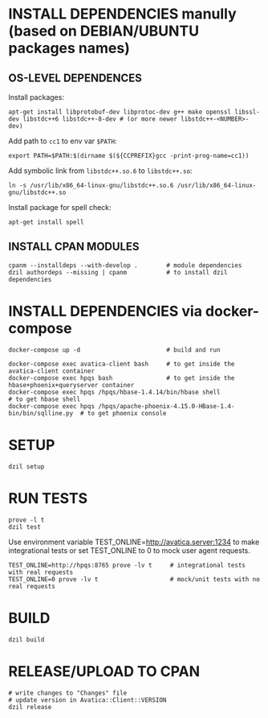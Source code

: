 # INSTALL DEPENDENCIES manully (based on DEBIAN/UBUNTU packages names)

## OS-LEVEL DEPENDENCES

Install packages:

    apt-get install libprotobuf-dev libprotoc-dev g++ make openssl libssl-dev libstdc++6 libstdc++-8-dev # (or more newer libstdc++-<NUMBER>-dev)

Add path to `cc1` to env var `$PATH`:

    export PATH=$PATH:$(dirname $(${CCPREFIX}gcc -print-prog-name=cc1))

Add symbolic link from `libstdc++.so.6` to `libstdc++.so`:

    ln -s /usr/lib/x86_64-linux-gnu/libstdc++.so.6 /usr/lib/x86_64-linux-gnu/libstdc++.so

Install package for spell check:

    apt-get install spell

## INSTALL CPAN MODULES

    cpanm --installdeps --with-develop .        # module dependencies
    dzil authordeps --missing | cpanm           # to install dzil dependencies

# INSTALL DEPENDENCIES via docker-compose

    docker-compose up -d                        # build and run

    docker-compose exec avatica-client bash     # to get inside the avatica-client container
    docker-compose exec hpqs bash               # to get inside the hbase+phoenix+queryserver container
    docker-compose exec hpqs /hpqs/hbase-1.4.14/bin/hbase shell                        # to get hbase shell
    docker-compose exec hpqs /hpqs/apache-phoenix-4.15.0-HBase-1.4-bin/bin/sqlline.py  # to get phoenix console

# SETUP

    dzil setup

# RUN TESTS

    prove -l t
    dzil test

Use environment variable TEST_ONLINE=http://avatica.server:1234 to make integrational tests or set TEST_ONLINE to 0 to mock user agent requests.

    TEST_ONLINE=http://hpqs:8765 prove -lv t     # integrational tests with real requests
    TEST_ONLINE=0 prove -lv t                    # mock/unit tests with no real requests

# BUILD

    dzil build

# RELEASE/UPLOAD TO CPAN

    # write changes to "Changes" file
    # update version in Avatica::Client::VERSION
    dzil release
